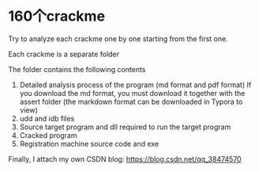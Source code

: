 # 160个crackme

Try to analyze each crackme one by one starting from the first one.

Each crackme is a separate folder

The folder contains the following contents

1. Detailed analysis process of the program (md format and pdf format) If you download the md format, you must download it together with the assert folder (the markdown format can be downloaded in Typora to view)
2. udd and idb files
3. Source target program and dll required to run the target program
4. Cracked program
5. Registration machine source code and exe

Finally, I attach my own CSDN blog: https://blog.csdn.net/qq_38474570


